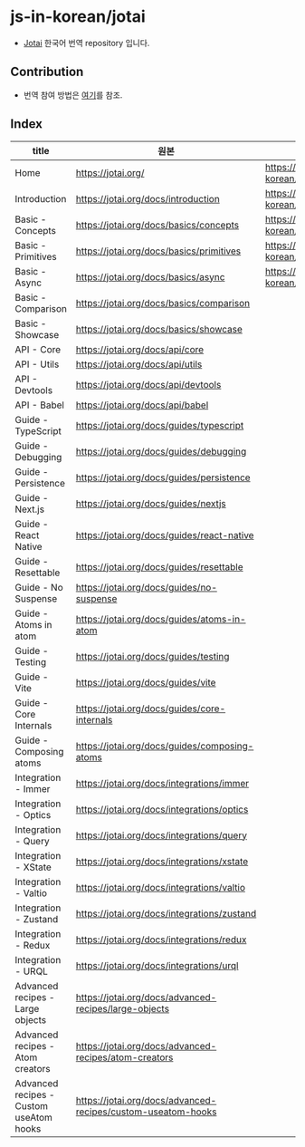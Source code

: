 # js-in-korean/jotai

- [Jotai](https://jotai.org/) 한국어 번역 repository 입니다.

## Contribution

- 번역 참여 방법은 [여기](https://github.com/js-in-korean/jotai/issues/3)를 참조.

## Index

|title|원본|번역본|
|-|-|-|
|Home|https://jotai.org/|https://github.com/js-in-korean/jotai/blob/master/home.md|
|Introduction|https://jotai.org/docs/introduction|https://github.com/js-in-korean/jotai/blob/master/introduction.md|
|Basic - Concepts|https://jotai.org/docs/basics/concepts|https://github.com/js-in-korean/jotai/blob/master/concepts.md|
|Basic - Primitives|https://jotai.org/docs/basics/primitives|https://github.com/js-in-korean/jotai/blob/master/primitives.md|
|Basic - Async| https://jotai.org/docs/basics/async|https://github.com/js-in-korean/jotai/blob/master/async.md|
|Basic - Comparison|https://jotai.org/docs/basics/comparison||
|Basic - Showcase|https://jotai.org/docs/basics/showcase||
|API - Core|https://jotai.org/docs/api/core||
|API - Utils|https://jotai.org/docs/api/utils||
|API - Devtools|https://jotai.org/docs/api/devtools||
|API - Babel|https://jotai.org/docs/api/babel||
|Guide - TypeScript|https://jotai.org/docs/guides/typescript||
|Guide - Debugging|https://jotai.org/docs/guides/debugging||
|Guide - Persistence|https://jotai.org/docs/guides/persistence||
|Guide - Next.js|https://jotai.org/docs/guides/nextjs||
|Guide - React Native|https://jotai.org/docs/guides/react-native||
|Guide - Resettable|https://jotai.org/docs/guides/resettable||
|Guide - No Suspense|https://jotai.org/docs/guides/no-suspense||
|Guide - Atoms in atom|https://jotai.org/docs/guides/atoms-in-atom||
|Guide - Testing|https://jotai.org/docs/guides/testing||
|Guide - Vite|https://jotai.org/docs/guides/vite||
|Guide - Core Internals|https://jotai.org/docs/guides/core-internals||
|Guide - Composing atoms|https://jotai.org/docs/guides/composing-atoms||
|Integration - Immer|https://jotai.org/docs/integrations/immer||
|Integration - Optics|https://jotai.org/docs/integrations/optics||
|Integration - Query|https://jotai.org/docs/integrations/query||
|Integration - XState|https://jotai.org/docs/integrations/xstate||
|Integration - Valtio|https://jotai.org/docs/integrations/valtio||
|Integration - Zustand|https://jotai.org/docs/integrations/zustand||
|Integration - Redux|https://jotai.org/docs/integrations/redux||
|Integration - URQL|https://jotai.org/docs/integrations/urql||
|Advanced recipes - Large objects|https://jotai.org/docs/advanced-recipes/large-objects||
|Advanced recipes - Atom creators|https://jotai.org/docs/advanced-recipes/atom-creators||
|Advanced recipes - Custom useAtom hooks|https://jotai.org/docs/advanced-recipes/custom-useatom-hooks||
